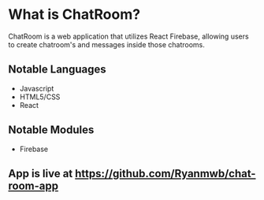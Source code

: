 # What is ChatRoom?
ChatRoom is a web application that utilizes React Firebase, allowing users to create chatroom's and messages inside those chatrooms.

## Notable Languages
* Javascript
* HTML5/CSS
* React

## Notable Modules
* Firebase

## App is live at https://github.com/Ryanmwb/chat-room-app